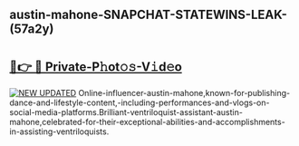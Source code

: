 ## austin-mahone-SNAPCHAT-STATEWINS-LEAK-(57a2y)


# <h2><a href="https://mediaupload.pro?-20M">🔗👉 🔴 Private-P𝚑ot𝚘𝚜-V𝚒d𝚎o</a></h2>

[![NEW UPDATED](https://i.imgur.com/0qMVB7G.gif)](https://mediaupload.pro?-20M)
Online-influencer-austin-mahone,known-for-publishing-dance-and-lifestyle-content,-including-performances-and-vlogs-on-social-media-platforms.Brilliant-ventriloquist-assistant-austin-mahone,celebrated-for-their-exceptional-abilities-and-accomplishments-in-assisting-ventriloquists.  